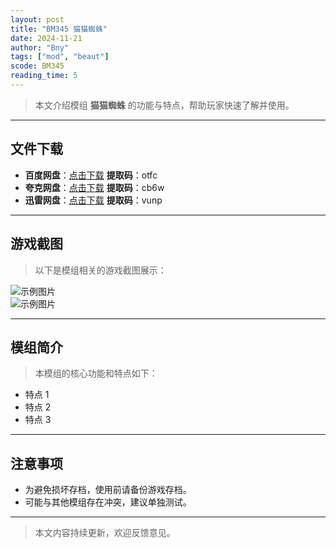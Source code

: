 ```yaml
---
layout: post
title: "BM345 猫猫蜘蛛"
date: 2024-11-21
author: "Bny"
tags: ["mod", "beaut"]
scode: BM345
reading_time: 5
---
```


> 本文介绍模组 **猫猫蜘蛛** 的功能与特点，帮助玩家快速了解并使用。

---





## 文件下载
- **百度网盘**：[点击下载](https://pan.baidu.com/s/1br4nlKA40zIp4IkMLArpAg?pwd=otfc)  **提取码**：otfc  
- **夸克网盘**：[点击下载](https://pan.quark.cn/s/87c54e77db41?pwd=cb6w)  **提取码**：cb6w  
- **迅雷网盘**：[点击下载](https://pan.xunlei.com/s/VOCCbVJlq9n3Yh7C3YoPmcmcA1?pwd=vunp)  **提取码**：vunp  

---

## 游戏截图
> 以下是模组相关的游戏截图展示：

![示例图片](https://example.com/screenshot1.jpg)  
![示例图片](https://example.com/screenshot2.jpg)

---

## 模组简介
> 本模组的核心功能和特点如下：
- 特点 1
- 特点 2
- 特点 3

---

## 注意事项
- 为避免损坏存档，使用前请备份游戏存档。
- 可能与其他模组存在冲突，建议单独测试。

---

> 本文内容持续更新，欢迎反馈意见。
